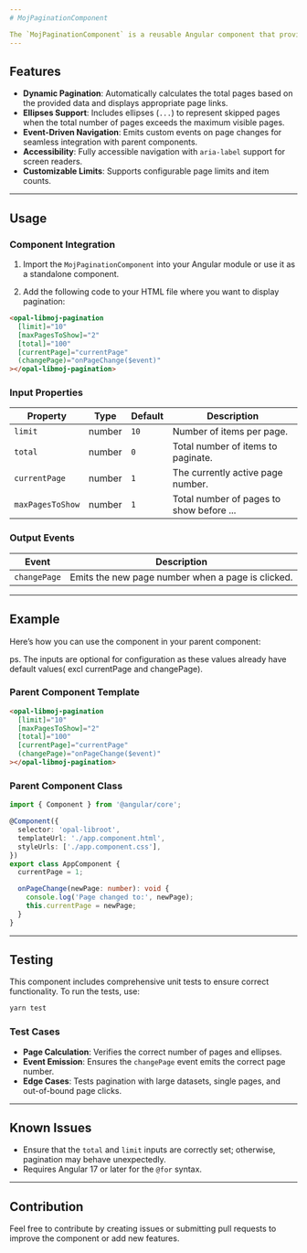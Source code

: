 ```yaml
---
# MojPaginationComponent

The `MojPaginationComponent` is a reusable Angular component that provides pagination functionality for applications. It supports dynamic page generation, ellipses for skipped pages, and custom event handling for page navigation.
---
```


## Features

- **Dynamic Pagination**: Automatically calculates the total pages based on the provided data and displays appropriate page links.
- **Ellipses Support**: Includes ellipses (`...`) to represent skipped pages when the total number of pages exceeds the maximum visible pages.
- **Event-Driven Navigation**: Emits custom events on page changes for seamless integration with parent components.
- **Accessibility**: Fully accessible navigation with `aria-label` support for screen readers.
- **Customizable Limits**: Supports configurable page limits and item counts.

---

## Usage

### **Component Integration**

1. Import the `MojPaginationComponent` into your Angular module or use it as a standalone component.

2. Add the following code to your HTML file where you want to display pagination:

```html
<opal-libmoj-pagination
  [limit]="10"
  [maxPagesToShow]="2"
  [total]="100"
  [currentPage]="currentPage"
  (changePage)="onPageChange($event)"
></opal-libmoj-pagination>
```

### **Input Properties**

| Property         | Type   | Default | Description                              |
| ---------------- | ------ | ------- | ---------------------------------------- |
| `limit`          | number | `10`    | Number of items per page.                |
| `total`          | number | `0`     | Total number of items to paginate.       |
| `currentPage`    | number | `1`     | The currently active page number.        |
| `maxPagesToShow` | number | `1`     | Total number of pages to show before ... |

### **Output Events**

| Event        | Description                                       |
| ------------ | ------------------------------------------------- |
| `changePage` | Emits the new page number when a page is clicked. |

---

## Example

Here’s how you can use the component in your parent component:

ps. The inputs are optional for configuration as these values already have default values( excl currentPage and changePage).

### **Parent Component Template**

```html
<opal-libmoj-pagination
  [limit]="10"
  [maxPagesToShow]="2"
  [total]="100"
  [currentPage]="currentPage"
  (changePage)="onPageChange($event)"
></opal-libmoj-pagination>
```

### **Parent Component Class**

```typescript
import { Component } from '@angular/core';

@Component({
  selector: 'opal-libroot',
  templateUrl: './app.component.html',
  styleUrls: ['./app.component.css'],
})
export class AppComponent {
  currentPage = 1;

  onPageChange(newPage: number): void {
    console.log('Page changed to:', newPage);
    this.currentPage = newPage;
  }
}
```

---

## Testing

This component includes comprehensive unit tests to ensure correct functionality. To run the tests, use:

```bash
yarn test
```

### Test Cases

- **Page Calculation**: Verifies the correct number of pages and ellipses.
- **Event Emission**: Ensures the `changePage` event emits the correct page number.
- **Edge Cases**: Tests pagination with large datasets, single pages, and out-of-bound page clicks.

---

## Known Issues

- Ensure that the `total` and `limit` inputs are correctly set; otherwise, pagination may behave unexpectedly.
- Requires Angular 17 or later for the `@for` syntax.

---

## Contribution

Feel free to contribute by creating issues or submitting pull requests to improve the component or add new features.
